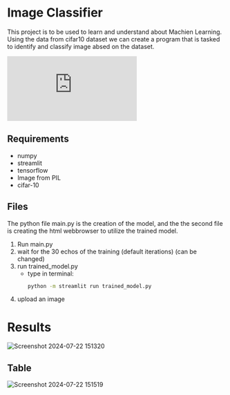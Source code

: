 # Image Classifier

This project is to be used to learn and understand about Machien Learning. Using the data from cifar10 dataset we can create a program that is tasked to identify and classify image absed on the dataset.

![The CIFAR-10 dataset](https://www.cs.toronto.edu/~kriz/cifar.html)

## Requirements

- numpy
- streamlit
- tensorflow
- Image from PIL
- cifar-10

## Files
 The python file main.py is the creation of the model, and the the second file is creating the html webbrowser to utilize the trained model.

 1. Run main.py
 2. wait for the 30 echos of the training (default iterations) (can be changed)
 3. run trained_model.py
    - type in terminal:
        ```bash
        python -m streamlit run trained_model.py

 4. upload an image

# Results

![Screenshot 2024-07-22 151320](https://github.com/user-attachments/assets/66b05c98-010c-4e5d-a764-9ef67ebeb690)

## Table 

![Screenshot 2024-07-22 151519](https://github.com/user-attachments/assets/2dae4d7b-d0aa-493b-abec-aa128d60b223)






